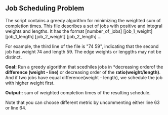 **Job Scheduling Problem**
----------------------------------------------
The script contains a greedy algorithm for minimizing the weighted sum
of completion times. This file describes a set of jobs with positive and integral weights and lengths. It has the format
[number_of_jobs]
[job_1_weight] [job_1_length]
[job_2_weight] [job_2_length]
...

For example, the third line of the file is "74 59", indicating that the
second job has weight 74 and length 59. The edge weights or lenggths may
not be distinct.

**Goal:** Run a greedy algorithm that scedhiles jobs in *decreasing
  orderof the **difference (weight - line)** or decreasing order of the **ratio(weight/length)**. And if two jobs have equal
  difference(weight - length), we schedule the job with higher weight first.

**Output:**: sum of weighted completion times of the resulting schedule.

Note that you can choose different metric by uncommenting either line 63
or line 64.
